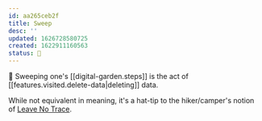 ```yaml
---
id: aa265ceb2f
title: Sweep
desc: ''
updated: 1626728580725
created: 1622911160563
status: 🌱
---
```


🧹 Sweeping one's [[digital-garden.steps]] is the act of [[features.visited.delete-data|deleting]] data.

While not equivalent in meaning, it's a hat-tip to the hiker/camper's notion of [Leave No Trace](https://en.wikipedia.org/wiki/Leave_No_Trace).

